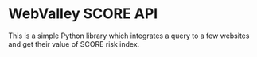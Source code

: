 # WebValley SCORE API 

This is a simple Python library which integrates a query to
a few websites and get their value of SCORE risk index.

